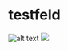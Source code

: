 # testfeld
![alt text]("https://enhidosc39xiu.x.pipedream.net" "Logo Title Text 1")
<IMG SRC="javascript:alert('XSS');">

